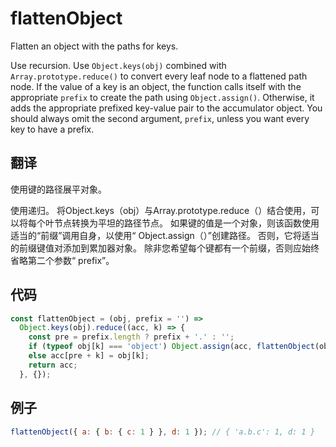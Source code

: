 # flattenObject

Flatten an object with the paths for keys.

Use recursion.
Use `Object.keys(obj)` combined with `Array.prototype.reduce()` to convert every leaf node to a flattened path node.
If the value of a key is an object, the function calls itself with the appropriate `prefix` to create the path using `Object.assign()`.
Otherwise, it adds the appropriate prefixed key-value pair to the accumulator object.
You should always omit the second argument, `prefix`, unless you want every key to have a prefix.

## 翻译

使用键的路径展平对象。

使用递归。
将Object.keys（obj）与Array.prototype.reduce（）结合使用，可以将每个叶节点转换为平坦的路径节点。
如果键的值是一个对象，则该函数使用适当的“前缀”调用自身，以使用“ Object.assign（）”创建路径。
否则，它将适当的前缀键值对添加到累加器对象。
除非您希望每个键都有一个前缀，否则应始终省略第二个参数“ prefix”。

## 代码

```js
const flattenObject = (obj, prefix = '') =>
  Object.keys(obj).reduce((acc, k) => {
    const pre = prefix.length ? prefix + '.' : '';
    if (typeof obj[k] === 'object') Object.assign(acc, flattenObject(obj[k], pre + k));
    else acc[pre + k] = obj[k];
    return acc;
  }, {});
```

## 例子

```js
flattenObject({ a: { b: { c: 1 } }, d: 1 }); // { 'a.b.c': 1, d: 1 }
```
